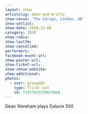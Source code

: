 ```yaml
---
layout: show
artistslug: dean-and-britta
show-venue: 'The Garage, London, UK'
show-setlist: 
show-date: 2010-12-08
category: 2010
show-radio: 
show-lastfm: 
show-cancelled: 
performers: 
facebook-event-url: 
show-poster-url: 
show-ticket-url: 
show-venue-website: 
show-additional: 
photos:
  - user: grange85
    type: flickr-set
    id: 72157625559623668
---
```


Dean Wareham plays Galaxie 500